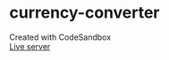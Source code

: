 # currency-converter
Created with CodeSandbox<br/>
<a href='https://rgzf3v-3000.csb.app/'>Live server</a>
